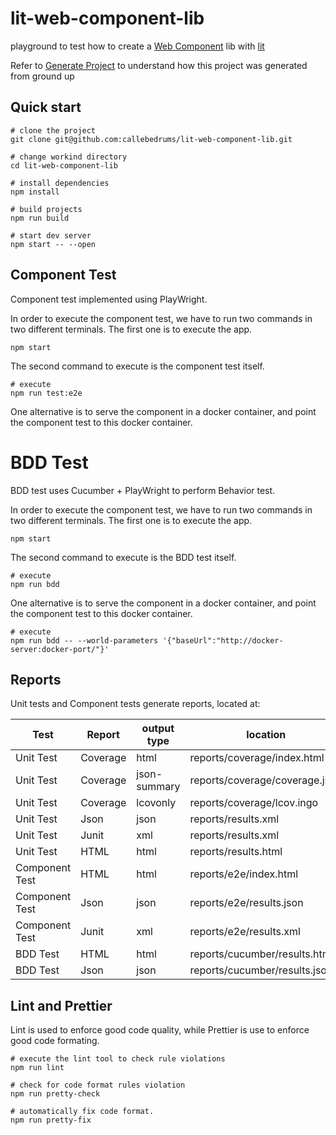 # lit-web-component-lib

playground to test how to create a [Web Component](https://developer.mozilla.org/en-US/docs/Web/API/Web_components) lib with [lit](https://lit.dev/)

Refer to [Generate Project](GENERATE-PROJECT.md) to understand how this project was generated from ground up

## Quick start

```shell
# clone the project
git clone git@github.com:callebedrums/lit-web-component-lib.git

# change workind directory
cd lit-web-component-lib

# install dependencies
npm install

# build projects
npm run build

# start dev server
npm start -- --open
```

## Component Test

Component test implemented using PlayWright.

In order to execute the component test, we have to run two commands in two different terminals.
The first one is to execute the app.

```shell
npm start
```

The second command to execute is the component test itself.

```shell
# execute
npm run test:e2e
```

One alternative is to serve the component in a docker container, and point the component test to this docker container.

# BDD Test

BDD test uses Cucumber + PlayWright to perform Behavior test.

In order to execute the component test, we have to run two commands in two different terminals.
The first one is to execute the app.

```shell
npm start
```

The second command to execute is the BDD test itself.

```shell
# execute
npm run bdd
```

One alternative is to serve the component in a docker container, and point the component test to this docker container.

```shell
# execute
npm run bdd -- --world-parameters '{"baseUrl":"http://docker-server:docker-port/"}'
```

## Reports

Unit tests and Component tests generate reports, located at:

| Test           | Report   | output type  | location                       |
| -------------- | -------- | ------------ | ------------------------------ |
| Unit Test      | Coverage | html         | reports/coverage/index.html    |
| Unit Test      | Coverage | json-summary | reports/coverage/coverage.json |
| Unit Test      | Coverage | lcovonly     | reports/coverage/lcov.ingo     |
| Unit Test      | Json     | json         | reports/results.xml            |
| Unit Test      | Junit    | xml          | reports/results.xml            |
| Unit Test      | HTML     | html         | reports/results.html           |
| Component Test | HTML     | html         | reports/e2e/index.html         |
| Component Test | Json     | json         | reports/e2e/results.json       |
| Component Test | Junit    | xml          | reports/e2e/results.xml        |
| BDD Test       | HTML     | html         | reports/cucumber/results.html  |
| BDD Test       | Json     | json         | reports/cucumber/results.json  |

## Lint and Prettier

Lint is used to enforce good code quality, while Prettier is use to enforce good code formating.

```shell
# execute the lint tool to check rule violations
npm run lint
```

```shell
# check for code format rules violation
npm run pretty-check
```

```shell
# automatically fix code format.
npm run pretty-fix
```
